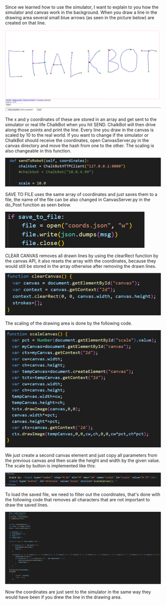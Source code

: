 Since we learned how to use the simulator, I want to explain to you how the simulator and canvas work in the background.
When you draw a line in the drawing area several small blue arrows (as seen in the picture below) are created on that line. 

![Drawing in canvas](canvasSimulation/drawingCanvas.png)

The x and y coordinates of these are stored in an array and get sent to the simulator or real life ChalkBot when you hit SEND. ChalkBot will then drive along those points and print the line. Every line you draw in the canvas is scaled by 10 to the real world. If you want to change if the simulator or ChalkBot should receive the coordinates, open CanvasServer.py in the canvas directory and move the hash from one to the other. The scaling is also changeable in this function.

![Canvas scaling and receiver code](canvasSimulation/canvasScalingCode.png)

SAVE TO FILE uses the same array of coordinates and just saves them to a file, the name of the file can be also changed in CanvasServer.py in the do_Post function as seen below.

![Save to file code](canvasSimulation/saveToFileCode.png)

CLEAR CANVAS removes all drawn lines by using the clearRect function by the canvas API, it also resets the array with the coordinates, because they would still be stored in the array otherwise after removing the drawn lines.

![Clear canvas code](canvasSimulation/clearCanvasCode.png)

The scaling of the drawing area is done by the following code.

![Scale canvas javascript code](canvasSimulation/scaleCanvasCode.png)

We just create a second canvas element and just copy all parameters from the previous canvas and then scale the height and width by the given value. The scale by button is implemented like this:

![Scale canvas html code](canvasSimulation/scaleCanvasHTML.png)

To load the saved file, we need to filter out the coordinates, that's done with the following code that removes all characters that are not important to draw the saved lines. 

![Load file code](canvasSimulation/loadFileCode.png)

Now the coordinates are just sent to the simulator in the same way they would have been if you drew the line in the drawing area.

